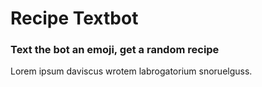 # Recipe Textbot
### Text the bot an emoji, get a random recipe

Lorem ipsum daviscus wrotem labrogatorium snoruelguss.